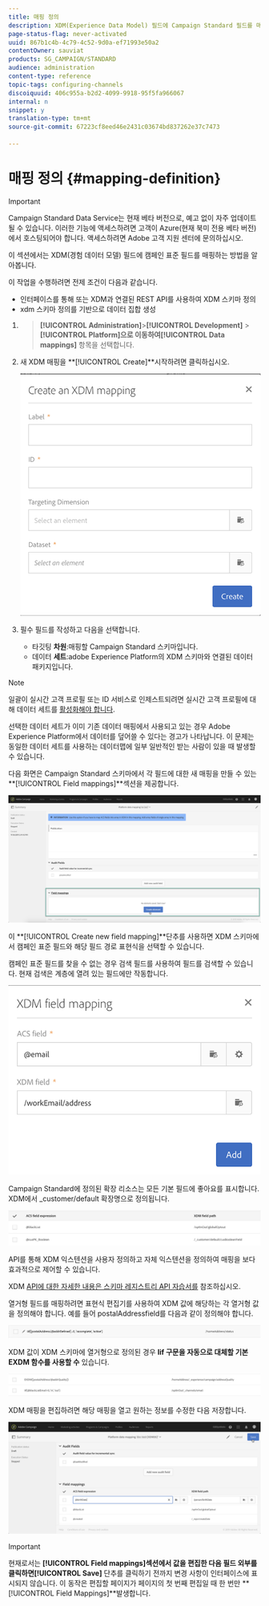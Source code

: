 ```yaml
---
title: 매핑 정의
description: XDM(Experience Data Model) 필드에 Campaign Standard 필드를 매핑하는 방법을 알아봅니다.
page-status-flag: never-activated
uuid: 867b1c4b-4c79-4c52-9d0a-ef71993e50a2
contentOwner: sauviat
products: SG_CAMPAIGN/STANDARD
audience: administration
content-type: reference
topic-tags: configuring-channels
discoiquuid: 406c955a-b2d2-4099-9918-95f5fa966067
internal: n
snippet: y
translation-type: tm+mt
source-git-commit: 67223cf8eed46e2431c03674bd837262e37c7473

---
```



# 매핑 정의 {#mapping-definition}

>[!IMPORTANT]
>
>Campaign Standard Data Service는 현재 베타 버전으로, 예고 없이 자주 업데이트될 수 있습니다. 이러한 기능에 액세스하려면 고객이 Azure(현재 북미 전용 베타 버전)에서 호스팅되어야 합니다. 액세스하려면 Adobe 고객 지원 센터에 문의하십시오.

이 섹션에서는 XDM(경험 데이터 모델) 필드에 캠페인 표준 필드를 매핑하는 방법을 알아봅니다.

이 작업을 수행하려면 전제 조건이 다음과 같습니다.

* 인터페이스를 통해 또는 XDM과 연결된 REST API를 사용하여 XDM 스키마 정의
* xdm 스키마 정의를 기반으로 데이터 집합 생성

1. > **[!UICONTROL Administration]**>**[!UICONTROL Development]** > **[!UICONTROL Platform]**으로 이동하여**[!UICONTROL Data mappings]** 항목을 선택합니다.

1. 새 XDM 매핑을 **[!UICONTROL Create]**시작하려면 클릭하십시오.

   ![](assets/aep_createmapping.png)

1. 필수 필드를 작성하고 다음을 선택합니다.

   * 타깃팅 **차원**:매핑할 Campaign Standard 스키마입니다.
   * 데이터 **세트**:adobe Experience Platform의 XDM 스키마와 연결된 데이터 패키지입니다.

>[!NOTE]
>
>일괄이 실시간 고객 프로필 또는 ID 서비스로 인제스트되려면 실시간 고객 프로필에 대해 데이터 세트를 [활성화해야 합니다](https://www.adobe.io/apis/experienceplatform/home/tutorials/alltutorials.html#!api-specification/markdown/narrative/tutorials/data_ingestion_tutorial/data_ingestion_tutorial.md).
>
>선택한 데이터 세트가 이미 기존 데이터 매핑에서 사용되고 있는 경우 Adobe Experience Platform에서 데이터를 덮어쓸 수 있다는 경고가 나타납니다. 이 문제는 동일한 데이터 세트를 사용하는 데이터맵에 일부 일반적인 받는 사람이 있을 때 발생할 수 있습니다.

다음 화면은 Campaign Standard 스키마에서 각 필드에 대한 새 매핑을 만들 수 있는 **[!UICONTROL Field mappings]**섹션을 제공합니다.

![](assets/aep_fieldmappings.png)

이 **[!UICONTROL Create new field mapping]**단추를 사용하면 XDM 스키마에서 캠페인 표준 필드와 해당 필드 경로 표현식을 선택할 수 있습니다.

캠페인 표준 필드를 찾을 수 없는 경우 검색 필드를 사용하여 필드를 검색할 수 있습니다. 현재 검색은 계층에 열려 있는 필드에만 작동합니다.

![](assets/aep_mapfield.png)

Campaign Standard에 정의된 확장 리소스는 모든 기본 필드에 좋아요를 표시합니다. XDM에서 _customer/default 확장명으로 정의됩니다.

![](assets/aep_fieldscusmapping.png)

API를 통해 XDM 익스텐션을 사용자 정의하고 자체 익스텐션을 정의하여 매핑을 보다 효과적으로 제어할 수 있습니다.

XDM [API에 대한 자세한 내용은 스키마 레지스트리 API 자습서를](https://www.adobe.io/apis/experienceplatform/home/xdm/xdmservices.html#!api-specification/markdown/narrative/tutorials/schema_registry_api_tutorial/schema_registry_api_tutorial.md) 참조하십시오.

열거형 필드를 매핑하려면 표현식 편집기를 사용하여 XDM 값에 해당하는 각 열거형 값을 정의해야 합니다. 예를 들어 postalAddressfield를 다음과 같이 정의해야 합니다.

![](assets/aep_enummapping.png)

XDM 값이 XDM 스키마에 열거형으로 정의된 경우 **lif 구문을 자동으로 대체할 기본 EXDM 함수를 사용할 수** 있습니다.

![](assets/aep_enummappingexdm.png)

XDM 매핑을 편집하려면 해당 매핑을 열고 원하는 정보를 수정한 다음 저장합니다.

![](assets/aep_editmapping.png)

>[!IMPORTANT]
>
>현재로서는 **[!UICONTROL Field mappings]**섹션에서 값을 편집한 다음 필드 외부를 클릭하면**[!UICONTROL Save]** 단추를 클릭하기 전까지 변경 사항이 인터페이스에 표시되지 않습니다. 이 동작은 편집할 페이지가 페이지의 첫 번째 편집일 때 한 번만 **[!UICONTROL Field Mappings]**발생합니다.
